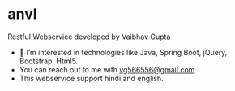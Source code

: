 # anvl
Restful Webservice developed by Vaibhav Gupta
- 👀 I’m interested in technologies like Java, Spring Boot, jQuery, Bootstrap, Html5.
- You can reach out to me with vg566556@gmail.com.
- This webservice support hindi and english.

